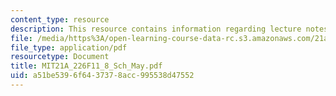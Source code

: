 ```yaml
---
content_type: resource
description: This resource contains information regarding lecture notes.
file: /media/https%3A/open-learning-course-data-rc.s3.amazonaws.com/21a-226-ethnic-and-national-identity-fall-2011/a51be5396f6437378acc995538d47552_MIT21A_226F11_8_Sch_May.pdf
file_type: application/pdf
resourcetype: Document
title: MIT21A_226F11_8_Sch_May.pdf
uid: a51be539-6f64-3737-8acc-995538d47552
---
```

